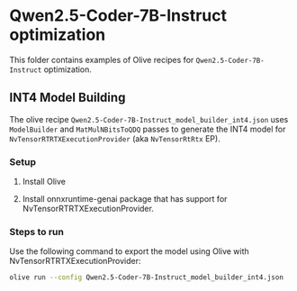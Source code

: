 # Qwen2.5-Coder-7B-Instruct optimization

This folder contains examples of Olive recipes for `Qwen2.5-Coder-7B-Instruct` optimization.

## INT4 Model Building

The olive recipe `Qwen2.5-Coder-7B-Instruct_model_builder_int4.json` uses `ModelBuilder` and `MatMulNBitsToQDQ` passes to generate the INT4 model for `NvTensorRTRTXExecutionProvider` (aka `NvTensorRtRtx` EP).

### Setup

1. Install Olive

2. Install onnxruntime-genai package that has support for NvTensorRTRTXExecutionProvider.

### Steps to run

Use the following command to export the model using Olive with NvTensorRTRTXExecutionProvider:

```bash
olive run --config Qwen2.5-Coder-7B-Instruct_model_builder_int4.json
```
